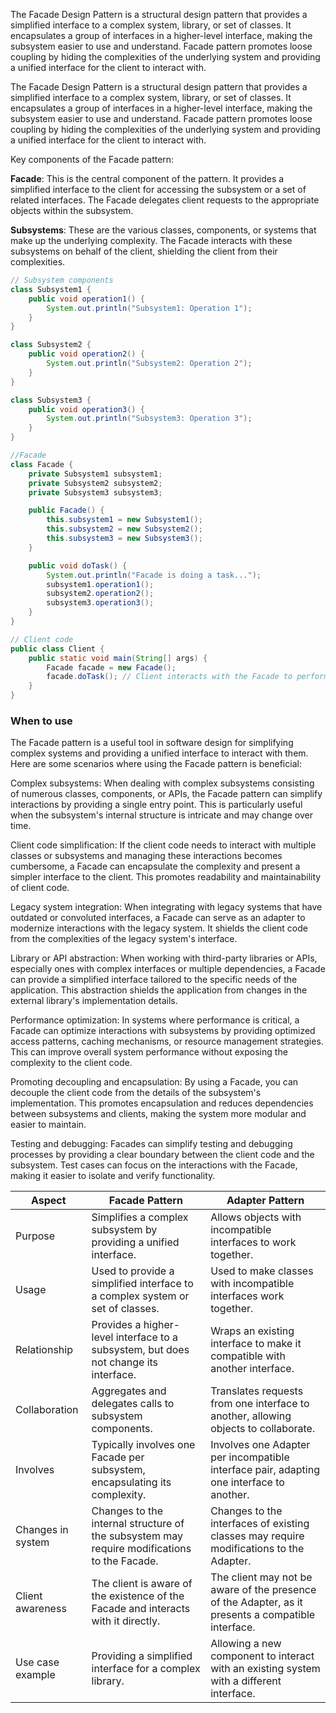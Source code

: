 The Facade Design Pattern is a structural design pattern that provides a simplified interface to a complex system, library, or set of classes. It encapsulates a group of interfaces in a higher-level interface, making the subsystem easier to use and understand. Facade pattern promotes loose coupling by hiding the complexities of the underlying system and providing a unified interface for the client to interact with.


The Facade Design Pattern is a structural design pattern that provides a simplified interface to a complex system, library, or set of classes. It encapsulates a group of interfaces in a higher-level interface, making the subsystem easier to use and understand. Facade pattern promotes loose coupling by hiding the complexities of the underlying system and providing a unified interface for the client to interact with.

Key components of the Facade pattern:

**Facade**: This is the central component of the pattern. It provides a simplified interface to the client for accessing the subsystem or a set of related interfaces. The Facade delegates client requests to the appropriate objects within the subsystem.

**Subsystems**: These are the various classes, components, or systems that make up the underlying complexity. The Facade interacts with these subsystems on behalf of the client, shielding the client from their complexities.

```java
// Subsystem components
class Subsystem1 {
    public void operation1() {
        System.out.println("Subsystem1: Operation 1");
    }
}

class Subsystem2 {
    public void operation2() {
        System.out.println("Subsystem2: Operation 2");
    }
}

class Subsystem3 {
    public void operation3() {
        System.out.println("Subsystem3: Operation 3");
    }
}

```

```java
//Facade
class Facade {
    private Subsystem1 subsystem1;
    private Subsystem2 subsystem2;
    private Subsystem3 subsystem3;

    public Facade() {
        this.subsystem1 = new Subsystem1();
        this.subsystem2 = new Subsystem2();
        this.subsystem3 = new Subsystem3();
    }

    public void doTask() {
        System.out.println("Facade is doing a task...");
        subsystem1.operation1();
        subsystem2.operation2();
        subsystem3.operation3();
    }
}
```

```java
// Client code
public class Client {
    public static void main(String[] args) {
        Facade facade = new Facade();
        facade.doTask(); // Client interacts with the Facade to perform a task
    }
}
```
### When to use
The Facade pattern is a useful tool in software design for simplifying complex systems and providing a unified interface to interact with them. Here are some scenarios where using the Facade pattern is beneficial:

Complex subsystems: When dealing with complex subsystems consisting of numerous classes, components, or APIs, the Facade pattern can simplify interactions by providing a single entry point. This is particularly useful when the subsystem's internal structure is intricate and may change over time.

Client code simplification: If the client code needs to interact with multiple classes or subsystems and managing these interactions becomes cumbersome, a Facade can encapsulate the complexity and present a simpler interface to the client. This promotes readability and maintainability of client code.

Legacy system integration: When integrating with legacy systems that have outdated or convoluted interfaces, a Facade can serve as an adapter to modernize interactions with the legacy system. It shields the client code from the complexities of the legacy system's interface.

Library or API abstraction: When working with third-party libraries or APIs, especially ones with complex interfaces or multiple dependencies, a Facade can provide a simplified interface tailored to the specific needs of the application. This abstraction shields the application from changes in the external library's implementation details.

Performance optimization: In systems where performance is critical, a Facade can optimize interactions with subsystems by providing optimized access patterns, caching mechanisms, or resource management strategies. This can improve overall system performance without exposing the complexity to the client code.

Promoting decoupling and encapsulation: By using a Facade, you can decouple the client code from the details of the subsystem's implementation. This promotes encapsulation and reduces dependencies between subsystems and clients, making the system more modular and easier to maintain.

Testing and debugging: Facades can simplify testing and debugging processes by providing a clear boundary between the client code and the subsystem. Test cases can focus on the interactions with the Facade, making it easier to isolate and verify functionality.

| Aspect            | Facade Pattern                               | Adapter Pattern                               |
|-------------------|----------------------------------------------|-----------------------------------------------|
| Purpose           | Simplifies a complex subsystem by providing a unified interface. | Allows objects with incompatible interfaces to work together. |
| Usage             | Used to provide a simplified interface to a complex system or set of classes. | Used to make classes with incompatible interfaces work together. |
| Relationship      | Provides a higher-level interface to a subsystem, but does not change its interface. | Wraps an existing interface to make it compatible with another interface. |
| Collaboration     | Aggregates and delegates calls to subsystem components. | Translates requests from one interface to another, allowing objects to collaborate. |
| Involves          | Typically involves one Facade per subsystem, encapsulating its complexity. | Involves one Adapter per incompatible interface pair, adapting one interface to another. |
| Changes in system | Changes to the internal structure of the subsystem may require modifications to the Facade. | Changes to the interfaces of existing classes may require modifications to the Adapter. |
| Client awareness  | The client is aware of the existence of the Facade and interacts with it directly. | The client may not be aware of the presence of the Adapter, as it presents a compatible interface. |
| Use case example  | Providing a simplified interface for a complex library. | Allowing a new component to interact with an existing system with a different interface. |
